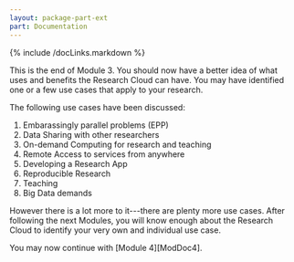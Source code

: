 ```yaml
---
layout: package-part-ext
part: Documentation
---
```


{% include /docLinks.markdown %}

This is the end of Module 3. You should now have a better idea of what uses and benefits the Research Cloud can have. You may have identified one or a few use cases that apply to your research. 

The following use cases have been discussed:

1. Embarassingly parallel problems (EPP) 
2. Data Sharing with other researchers
3. On-demand Computing for research and teaching 
4. Remote Access to services from anywhere
5. Developing a Research App 
6. Reproducible Research 
7. Teaching 
8. Big Data demands 

However there is a lot more to it---there are plenty more use cases. After following the next Modules, you will know enough about the Research Cloud to identify your very own and individual use case.

You may now continue with [Module 4][ModDoc4].
